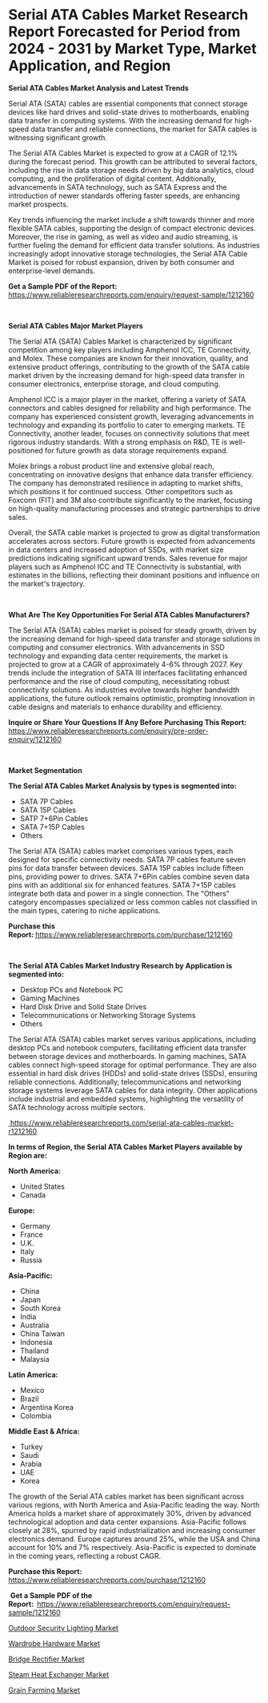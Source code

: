 <p><h1>Serial ATA Cables Market Research Report Forecasted for Period from 2024 -  2031 by Market Type, Market Application, and Region</h1></p><p><strong>Serial ATA Cables Market Analysis and Latest Trends</strong></p>
<p><p>Serial ATA (SATA) cables are essential components that connect storage devices like hard drives and solid-state drives to motherboards, enabling data transfer in computing systems. With the increasing demand for high-speed data transfer and reliable connections, the market for SATA cables is witnessing significant growth. </p><p>The Serial ATA Cables Market is expected to grow at a CAGR of 12.1% during the forecast period. This growth can be attributed to several factors, including the rise in data storage needs driven by big data analytics, cloud computing, and the proliferation of digital content. Additionally, advancements in SATA technology, such as SATA Express and the introduction of newer standards offering faster speeds, are enhancing market prospects.</p><p>Key trends influencing the market include a shift towards thinner and more flexible SATA cables, supporting the design of compact electronic devices. Moreover, the rise in gaming, as well as video and audio streaming, is further fueling the demand for efficient data transfer solutions. As industries increasingly adopt innovative storage technologies, the Serial ATA Cable Market is poised for robust expansion, driven by both consumer and enterprise-level demands.</p></p>
<p><strong>Get a Sample PDF of the Report:&nbsp;</strong> <a href="https://www.reliableresearchreports.com/enquiry/request-sample/1212160?utm_campaign=9&utm_medium=2&utm_source=Github&utm_content=ia&utm_term=17122024&utm_id=serial-ata-cables">https://www.reliableresearchreports.com/enquiry/request-sample/1212160</a></p>
<p>&nbsp;</p>
<p><strong>Serial ATA Cables Major Market Players</strong></p>
<p><p>The Serial ATA (SATA) Cables Market is characterized by significant competition among key players including Amphenol ICC, TE Connectivity, and Molex. These companies are known for their innovation, quality, and extensive product offerings, contributing to the growth of the SATA cable market driven by the increasing demand for high-speed data transfer in consumer electronics, enterprise storage, and cloud computing.</p><p>Amphenol ICC is a major player in the market, offering a variety of SATA connectors and cables designed for reliability and high performance. The company has experienced consistent growth, leveraging advancements in technology and expanding its portfolio to cater to emerging markets. TE Connectivity, another leader, focuses on connectivity solutions that meet rigorous industry standards. With a strong emphasis on R&D, TE is well-positioned for future growth as data storage requirements expand.</p><p>Molex brings a robust product line and extensive global reach, concentrating on innovative designs that enhance data transfer efficiency. The company has demonstrated resilience in adapting to market shifts, which positions it for continued success. Other competitors such as Foxconn (FIT) and 3M also contribute significantly to the market, focusing on high-quality manufacturing processes and strategic partnerships to drive sales.</p><p>Overall, the SATA cable market is projected to grow as digital transformation accelerates across sectors. Future growth is expected from advancements in data centers and increased adoption of SSDs, with market size predictions indicating significant upward trends. Sales revenue for major players such as Amphenol ICC and TE Connectivity is substantial, with estimates in the billions, reflecting their dominant positions and influence on the market's trajectory.</p></p>
<p>&nbsp;</p>
<p><strong>What Are The Key Opportunities For Serial ATA Cables Manufacturers?</strong></p>
<p><p>The Serial ATA (SATA) cables market is poised for steady growth, driven by the increasing demand for high-speed data transfer and storage solutions in computing and consumer electronics. With advancements in SSD technology and expanding data center requirements, the market is projected to grow at a CAGR of approximately 4-6% through 2027. Key trends include the integration of SATA III interfaces facilitating enhanced performance and the rise of cloud computing, necessitating robust connectivity solutions. As industries evolve towards higher bandwidth applications, the future outlook remains optimistic, prompting innovation in cable designs and materials to enhance durability and efficiency.</p></p>
<p><strong>Inquire or Share Your Questions If Any Before Purchasing This Report:</strong> <a href="https://www.reliableresearchreports.com/enquiry/pre-order-enquiry/1212160?utm_campaign=9&utm_medium=2&utm_source=Github&utm_content=ia&utm_term=17122024&utm_id=serial-ata-cables">https://www.reliableresearchreports.com/enquiry/pre-order-enquiry/1212160</a></p>
<p>&nbsp;</p>
<p><strong>Market Segmentation</strong></p>
<p><strong>The Serial ATA Cables Market Analysis by types is segmented into:</strong></p>
<p><ul><li>SATA 7P Cables</li><li>SATA 15P Cables</li><li>SATP 7+6Pin Cables</li><li>SATA 7+15P Cables</li><li>Others</li></ul></p>
<p><p>The Serial ATA (SATA) cables market comprises various types, each designed for specific connectivity needs. SATA 7P cables feature seven pins for data transfer between devices. SATA 15P cables include fifteen pins, providing power to drives. SATA 7+6Pin cables combine seven data pins with an additional six for enhanced features. SATA 7+15P cables integrate both data and power in a single connection. The "Others" category encompasses specialized or less common cables not classified in the main types, catering to niche applications.</p></p>
<p><strong>Purchase this Report:&nbsp;</strong><a href="https://www.reliableresearchreports.com/purchase/1212160?utm_campaign=9&utm_medium=2&utm_source=Github&utm_content=ia&utm_term=17122024&utm_id=serial-ata-cables">https://www.reliableresearchreports.com/purchase/1212160</a></p>
<p>&nbsp;</p>
<p><strong>The Serial ATA Cables Market Industry Research by Application is segmented into:</strong></p>
<p><ul><li>Desktop PCs and Notebook PC</li><li>Gaming Machines</li><li>Hard Disk Drive and Solid State Drives</li><li>Telecommunications or Networking Storage Systems</li><li>Others</li></ul></p>
<p><p>The Serial ATA (SATA) cables market serves various applications, including desktop PCs and notebook computers, facilitating efficient data transfer between storage devices and motherboards. In gaming machines, SATA cables connect high-speed storage for optimal performance. They are also essential in hard disk drives (HDDs) and solid-state drives (SSDs), ensuring reliable connections. Additionally, telecommunications and networking storage systems leverage SATA cables for data integrity. Other applications include industrial and embedded systems, highlighting the versatility of SATA technology across multiple sectors.</p></p>
<p><a href="https://www.reliableresearchreports.com/serial-ata-cables-market-r1212160?utm_campaign=9&utm_medium=2&utm_source=Github&utm_content=ia&utm_term=17122024&utm_id=serial-ata-cables">&nbsp;https://www.reliableresearchreports.com/serial-ata-cables-market-r1212160</a></p>
<p><strong>In terms of Region, the Serial ATA Cables Market Players available by Region are:</strong></p>
<p>
    <p> <strong> North America: </strong>
        <ul>
            <li>United States</li>
            <li>Canada</li>
        </ul>
        </p> 
    <p> <strong> Europe: </strong>
        <ul>
            <li>Germany</li>
            <li>France</li>
            <li>U.K.</li>
            <li>Italy</li>
            <li>Russia</li>
        </ul>
        </p> 
    <p> <strong> Asia-Pacific: </strong>
        <ul>
            <li>China</li>
            <li>Japan</li>
            <li>South Korea</li>
            <li>India</li>
            <li>Australia</li>
            <li>China Taiwan</li>
            <li>Indonesia</li>
            <li>Thailand</li>
            <li>Malaysia</li>
        </ul>
        </p> 
    <p> <strong> Latin America: </strong>
        <ul>
            <li>Mexico</li>
            <li>Brazil</li>
            <li>Argentina Korea</li>
            <li>Colombia</li>
        </ul>
        </p> 
    <p> <strong> Middle East & Africa: </strong>
        <ul>
            <li>Turkey</li>
            <li>Saudi</li>
            <li>Arabia</li>
            <li>UAE</li>
            <li>Korea</li>
        </ul>
    </p>
    </p>
<p><p>The growth of the Serial ATA cables market has been significant across various regions, with North America and Asia-Pacific leading the way. North America holds a market share of approximately 30%, driven by advanced technological adoption and data center expansions. Asia-Pacific follows closely at 28%, spurred by rapid industrialization and increasing consumer electronics demand. Europe captures around 25%, while the USA and China account for 10% and 7% respectively. Asia-Pacific is expected to dominate in the coming years, reflecting a robust CAGR.</p></p>
<p><strong>Purchase this Report: </strong><a href="https://www.reliableresearchreports.com/purchase/1212160?utm_campaign=9&utm_medium=2&utm_source=Github&utm_content=ia&utm_term=17122024&utm_id=serial-ata-cables">https://www.reliableresearchreports.com/purchase/1212160</a></p>
<p>&nbsp;<strong>Get a Sample PDF of the Report:&nbsp;&nbsp;</strong><a href="https://www.reliableresearchreports.com/enquiry/request-sample/1212160?utm_campaign=9&utm_medium=2&utm_source=Github&utm_content=ia&utm_term=17122024&utm_id=serial-ata-cables">https://www.reliableresearchreports.com/enquiry/request-sample/1212160</a></p>
<p><strong></strong></p>
<p><p><a href="https://github.com/SanjidaMahmud54/Market-Research-Report-List-1/blob/main/outdoor-security-lighting-market.md?utm_campaign=9&utm_medium=2&utm_source=Github&utm_content=ia&utm_term=17122024&utm_id=serial-ata-cables">Outdoor Security Lighting Market</a></p><p><a href="https://github.com/hgf64gh/Market-Research-Report-List-1/blob/main/wardrobe-hardware-market.md?utm_campaign=9&utm_medium=2&utm_source=Github&utm_content=ia&utm_term=17122024&utm_id=serial-ata-cables">Wardrobe Hardware Market</a></p><p><a href="https://www.linkedin.com/pulse/estimating-size-bridge-rectifier-market-current-cagr-89and-l1oqf?utm_campaign=9&utm_medium=2&utm_source=Github&utm_content=ia&utm_term=17122024&utm_id=serial-ata-cables">Bridge Rectifier Market</a></p><p><a href="https://www.linkedin.com/pulse/global-steam-heat-exchanger-market-trends-applications-forecast-g9vef?utm_campaign=9&utm_medium=2&utm_source=Github&utm_content=ia&utm_term=17122024&utm_id=serial-ata-cables">Steam Heat Exchanger Market</a></p><p><a href="https://www.linkedin.com/pulse/investor-insights-grain-farming-market-projected-cagr-4pdxe?utm_campaign=9&utm_medium=2&utm_source=Github&utm_content=ia&utm_term=17122024&utm_id=serial-ata-cables">Grain Farming Market</a></p></p>